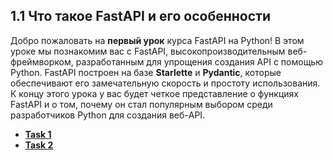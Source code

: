 ## 1.1 Что такое FastAPI и его особенности

Добро пожаловать на **первый урок** курса FastAPI на Python! В этом уроке мы познакомим вас с FastAPI, высокопроизводительным веб-фреймворком, разработанным для упрощения создания API с помощью Python. FastAPI построен на базе **Starlette** и **Pydantic**, которые обеспечивают его замечательную скорость и простоту использования. К концу этого урока у вас будет четкое представление о функциях FastAPI и о том, почему он стал популярным выбором среди разработчиков Python для создания веб-API.

- [**Task 1**](https://github.com/vypiemzalyubov/fastapi/tree/main/1.%20Introduction%20to%20FastAPI/1.%20What%20is%20FastAPI%20and%20its%20features/task_1)
- [**Task 2**](https://github.com/vypiemzalyubov/fastapi/tree/main/1.%20Introduction%20to%20FastAPI/1.%20What%20is%20FastAPI%20and%20its%20features/task_2)
